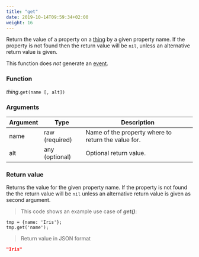 ```yaml
---
title: "get"
date: 2019-10-14T09:59:34+02:00
weight: 16
---
```


Return the value of a property on a [thing](../../data-types/thing-type) by a given property name.
If the property is not found then the return value will be `nil`, unless an alternative
return value is given.

This function does *not* generate an [event](../../events).

### Function
*thing*.`get(name [, alt])`

### Arguments
Argument | Type | Description
-------- | ---- | -----------
name | raw (required) | Name of the property where to return the value for.
alt | any (optional) | Optional return value.

### Return value
Returns the value for the given property name. If the property is not found the the
return value will be `nil`  unless an alternative return value is given as second argument.

> This code shows an example use case of ***get()***:

```thingsdb,json_response
tmp = {name: 'Iris'};
tmp.get('name');
```

> Return value in JSON format

```json
"Iris"
```
